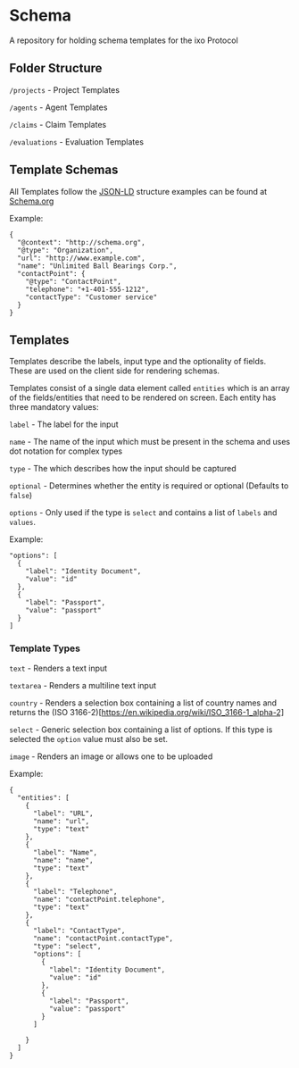 # Schema
A repository for holding schema templates for the ixo Protocol

## Folder Structure
`/projects` - Project Templates

`/agents` - Agent Templates

`/claims` - Claim Templates

`/evaluations` - Evaluation Templates

## Template Schemas
All Templates follow the [JSON-LD](https://developers.google.com/search/docs/guides/intro-structured-data) structure examples can be found at [Schema.org](http://schema.org)

Example:
```
{
  "@context": "http://schema.org",
  "@type": "Organization",
  "url": "http://www.example.com",
  "name": "Unlimited Ball Bearings Corp.",
  "contactPoint": {
    "@type": "ContactPoint",
    "telephone": "+1-401-555-1212",
    "contactType": "Customer service"
  }
}
```

## Templates
Templates describe the labels, input type and the optionality of fields.  These are used on the client side for rendering schemas.

Templates consist of a single data element called `entities` which is an array of the fields/entities that need to be rendered on screen. Each entity has three mandatory values:

`label` - The label for the input

`name` - The name of the input which must be present in the schema and uses dot notation for complex types

`type` - The which describes how the input should be captured

`optional` - Determines whether the entity is required or optional (Defaults to `false`)

`options` - Only used if the type is `select` and contains a list of `labels` and `values`.

Example:
```
"options": [
  {
    "label": "Identity Document", 
    "value": "id"
  },
  {
    "label": "Passport",
    "value": "passport"
  }
]
```

### Template Types
`text` - Renders a text input

`textarea` - Renders a multiline text input

`country` - Renders a selection box containing a list of country names and returns the (ISO 3166-2)[https://en.wikipedia.org/wiki/ISO_3166-1_alpha-2]

`select` - Generic selection box containing a list of options.  If this type is selected the `option` value must also be set.

`image` - Renders an image or allows one to be uploaded






Example:
```
{
  "entities": [
    {
      "label": "URL",
      "name": "url",
      "type": "text"
    },
    {
      "label": "Name",
      "name": "name",
      "type": "text"
    },
    {
      "label": "Telephone",
      "name": "contactPoint.telephone",
      "type": "text"
    },
    {
      "label": "ContactType",
      "name": "contactPoint.contactType",
      "type": "select",
      "options": [
        {
          "label": "Identity Document", 
          "value": "id"
        },
        {
          "label": "Passport",
          "value": "passport"
        }
      ]

    }
  ]
}

```

